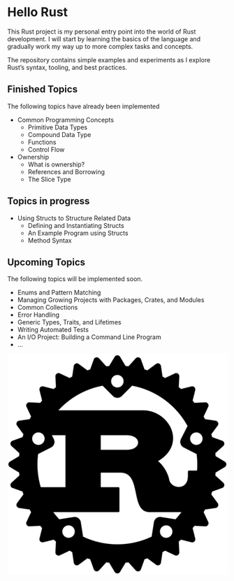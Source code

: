 # Hello Rust

This Rust project is my personal entry point into the world of Rust development.
I will start by learning the basics of the language and gradually work my way up to more complex tasks and concepts.

The repository contains simple examples and experiments as I explore Rust’s syntax, tooling, and best practices.

## Finished Topics
The following topics have already been implemented
* Common Programming Concepts
  * Primitive Data Types
  * Compound Data Type 
  * Functions
  * Control Flow
* Ownership 
  * What is ownership? 
  * References and Borrowing
  * The Slice Type
## Topics in progress
* Using Structs to Structure Related Data
  * Defining and Instantiating Structs
  * An Example Program using Structs
  * Method Syntax
## Upcoming Topics
The following topics will be implemented soon.
* Enums and Pattern Matching
* Managing Growing Projects with Packages, Crates, and Modules
* Common Collections
* Error Handling
* Generic Types, Traits, and Lifetimes
* Writing Automated Tests
* An I/O Project: Building a Command Line Program
* ...

![rust-log](./rust_log.png)